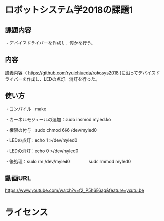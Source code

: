 # ロボットシステム学2018の課題1

## 課題内容
・デバイスドライバーを作成し、何かを行う。

## 内容
講義内容（ https://github.com/ryuichiueda/robosys2018 )に沿ってデバイスドライバーを作成し、LEDの点灯、消灯を行った。

## 使い方
・コンパイル：make

・カーネルモジュールの追加：sudo insmod myled.ko

・権限の付与：sudo chmod 666 /dev/myled0

・LEDの点灯：echo 1 >/dev/myled0

・LEDの消灯：echo 0 >/dev/myled0

・後処理：sudo rm /dev/myled0
　　　　sudo rmmod myled0


## 動画URL
https://www.youtube.com/watch?v=f2_P5h6E6ag&feature=youtu.be


# ライセンス

